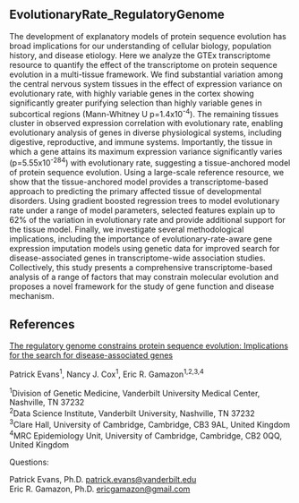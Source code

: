 ## EvolutionaryRate_RegulatoryGenome

The development of explanatory models of protein sequence evolution has broad implications for our understanding of cellular biology, population history, and disease etiology. Here we analyze the GTEx transcriptome resource to quantify the effect of the transcriptome on protein sequence evolution in a multi-tissue framework. We find substantial variation among the central nervous system tissues in the effect of expression variance on evolutionary rate, with highly variable genes in the cortex showing significantly greater purifying selection than highly variable genes in subcortical regions (Mann-Whitney U p=1.4x10<sup>-4</sup>). The remaining tissues cluster in observed expression correlation with evolutionary rate, enabling evolutionary analysis of genes in diverse physiological systems, including digestive, reproductive, and immune systems. Importantly, the tissue in which a gene attains its maximum expression variance significantly varies (p=5.55x10<sup>-284</sup>) with evolutionary rate, suggesting a tissue-anchored model of protein sequence evolution. Using a large-scale reference resource, we show that the tissue-anchored model provides a transcriptome-based approach to predicting the primary affected tissue of developmental disorders. Using gradient boosted regression trees to model evolutionary rate under a range of model parameters, selected features explain up to 62% of the variation in evolutionary rate and provide additional support for the tissue model. Finally, we investigate several methodological implications, including the importance of evolutionary-rate-aware gene expression imputation models using genetic data for improved search for disease-associated genes in transcriptome-wide association studies. Collectively, this study presents a comprehensive transcriptome-based analysis of a range of factors that may constrain molecular evolution and proposes a novel framework for the study of gene function and disease mechanism.

## References

[The regulatory genome constrains protein sequence evolution: Implications for the search for disease-associated genes](https://peerj.com/articles/9554.pdf)

Patrick Evans<sup>1</sup>, Nancy J. Cox<sup>1</sup>, Eric R. Gamazon<sup>1,2,3,4</sup>

<sup>1</sup>Division of Genetic Medicine, Vanderbilt University Medical Center, Nashville, TN 37232  
<sup>2</sup>Data Science Institute, Vanderbilt University, Nashville, TN 37232  
<sup>3</sup>Clare Hall, University of Cambridge, Cambridge, CB3 9AL, United Kingdom  
<sup>4</sup>MRC Epidemiology Unit, University of Cambridge, Cambridge, CB2 0QQ, United Kingdom  

Questions:  

Patrick Evans, Ph.D. <patrick.evans@vanderbilt.edu>  
Eric R. Gamazon, Ph.D. <ericgamazon@gmail.com>  



